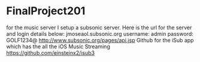 # FinalProject201

for the music server I setup a subsonic server. Here is the url for the server and login details below:
jmoseaol.subsonic.org
username: admin
password: GOLF1234@
http://www.subsonic.org/pages/api.jsp
Github for the iSub app which has the all the iOS Music Streaming
https://github.com/einsteinx2/isub3

